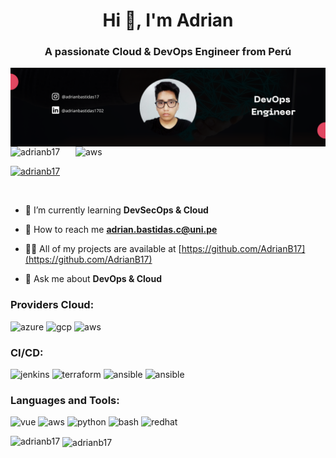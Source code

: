 <h1 align="center">Hi 👋, I'm Adrian</h1>
<h3 align="center">A passionate Cloud & DevOps Engineer from Perú</h3>

<img align="right" src="https://github.com/AdrianB17/AdrianB17/blob/259a9d5dd9f685e3a43c205b61ac0f22b57a054d/PerfilBackground.png" alt="azure"/>

<img align="right" src="https://camo.githubusercontent.com/cae12fddd9d6982901d82580bdf321d81fb299141098ca1c2d4891870827bf17/68747470733a2f2f6d69726f2e6d656469756d2e636f6d2f6d61782f313336302f302a37513379765349765f7430696f4a2d5a2e676966" alt="aws" width="400"/>

<p align="left"> <img src="https://komarev.com/ghpvc/?username=adrianb17&label=Profile%20views&color=0e75b6&style=flat" alt="adrianb17" /> </p>

<p align="left"> <a href="https://github.com/ryo-ma/github-profile-trophy"><img src="https://github-profile-trophy.vercel.app/?username=adrianb17" alt="adrianb17" /></a> </p>

<p align="left"> <a href="https://twitter.com/" target="blank"><img src="https://img.shields.io/twitter/follow/?logo=twitter&style=for-the-badge" alt="" /></a> </p>

- 🌱 I’m currently learning **DevSecOps & Cloud**

- 🤝 How to reach me **adrian.bastidas.c@uni.pe**

- 👨‍💻 All of my projects are available at [https://github.com/AdrianB17](https://github.com/AdrianB17)

- 💬 Ask me about **DevOps & Cloud**


<h3 align="left">Providers Cloud:</h3>
<p align="left"> 
<img src="https://www.vectorlogo.zone/logos/microsoft_azure/microsoft_azure-icon.svg" alt="azure" width="40" height="40"/>
<img src="https://www.vectorlogo.zone/logos/google_cloud/google_cloud-icon.svg" alt="gcp" width="40" height="40"/>
<img src="https://upload.wikimedia.org/wikipedia/commons/9/93/Amazon_Web_Services_Logo.svg" alt="aws" width="40" height="40"/>
</p>

<h3 align="left">CI/CD:</h3>
<p align="left">
<img src="https://www.vectorlogo.zone/logos/jenkins/jenkins-icon.svg" alt="jenkins" width="40" height="40"/>
<img src="https://www.vectorlogo.zone/logos/terraformio/terraformio-icon.svg" alt="terraform" width="40" height="40"/>
<img src="https://www.vectorlogo.zone/logos/ansible/ansible-icon.svg" alt="ansible" width="40" height="40"/>
<img src="https://www.vectorlogo.zone/logos/kubernetes/kubernetes-icon.svg" alt="ansible" width="40" height="40"/>
</p>


<h3 align="left">Languages and Tools:</h3>
<p align="left">
<img src="https://www.vectorlogo.zone/logos/vuejs/vuejs-icon.svg" alt="vue" width="40" height="40"/>
<img src="https://www.vectorlogo.zone/logos/reactjs/reactjs-icon.svg" alt="aws" width="40" height="40"/>
<img src="https://www.vectorlogo.zone/logos/python/python-icon.svg" alt="python" width="40" height="40"/>
<img src="https://www.vectorlogo.zone/logos/gnu_bash/gnu_bash-icon.svg" alt="bash" width="40" height="40"/>
<img src="https://www.vectorlogo.zone/logos/redhat/redhat-ar21.svg" alt="redhat" width="65" height="40"/>
</p>

<p><img align="left" src="https://github-readme-stats.vercel.app/api/top-langs?username=adrianb17&show_icons=true&locale=en&layout=compact" alt="adrianb17" /></p>

<p>&nbsp;<img align="center" src="https://github-readme-stats.vercel.app/api?username=adrianb17&show_icons=true&locale=en" alt="adrianb17" /></p>

